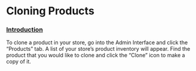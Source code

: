 # Cloning Products

### [Introduction](cloning-products.md#introduction) <a id="introduction"></a>

To clone a product in your store, go into the Admin Interface and click the “Products” tab. A list of your store’s product inventory will appear. Find the product that you would like to clone and click the “Clone” icon to make a copy of it.

